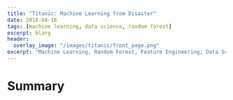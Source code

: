 ```yaml
---
title: "Titanic: Machine Learning from Disaster"
date: 2018-04-16
tags: [machine learning, data science, random forest]
excerpt: blarg
header:
  overlay_image: "/images/titanic/front_page.png"
excerpt: "Machine Learning, Random Forest, Feature Engineering, Data Science"
---
```


# Summary
